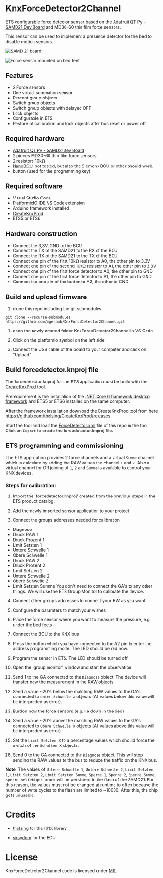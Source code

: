 # KnxForceDetector2Channel

ETS configurable force detector sensor based on the [Adafruit QT Py - SAMD21 Dev Board](https://www.adafruit.com/product/4600) and MD30-60 thin film force sensors.

This sensor can be used to implement a presence detector for the bed to disable motion sensors.

![SAMD 21 board](/assets/images/Sensor.jpg "SAMD 21 board")

![Force sensor mounted on bed feet](/assets/images/ForceSensorMounted.jpg "Force sensor mounted on bed feet")

## Features

* 2 Force sensors
* One virtual summation sensor
* Percent group objects
* Switch group objects
* Switch group objects with delayed OFF
* Lock objects
* Configurable in ETS
* Restore of calibration and lock objects after bus reset or power off

## Required hardware

* [Adafruit QT Py - SAMD21Dev Board](https://www.adafruit.com/product/4600)
* 2 pieces MD30-60 thin film force sensors
* 2 resistors 10kΩ
* [NanoBCU](https://shop.sirsydom.de/Busankoppler/NanoBCU-Standard.html), not tested, but also the Siemens BCU or other should work.
* button (used for the programming key)  

## Required software

* Visual Studio Code
* [PlatformioIO IDE](https://platformio.org) VS Code 
extension
* Arduino framework installed
* [CreateKnxProd](https://github.com/thelsing/CreateKnxProd) 
* ETS5 or ETS6

## Hardware construction

* Connect the 3,3V, GND to the BCU
* Connect the TX of the SAMD21 to the RX of the BCU
* Connect the RX of the SAMD21 to the TX of the BCU
* Connect one pin of the first 10kΩ resistor to A0, the other pin to 3.3V
* Connect one pin of the second 10kΩ resistor to A1, the other pin to 3.3V
* Connect one pin of the first force detector to A0, the other pin to GND
* Connect one pin of the first force detector to A1, the other pin to GND
* Connect the one pin of the button to A2, the other to GND

## Build and upload firmware

1) clone this repo including the git submodules

`git clone --recurse-submodules https://github.com/mgeramb/KnxForceDetector2Channel.git`

1) open the newly created folder KnxForceDetector2Channel in VS Code

1) Click on the platformio symbol on the left side

1) Connect the USB cable of the board to your computer and click on "Upload"

## Build forcedetector.knproj file

The forcedetector.knproj for the ETS application must be build with the [CreateKnxProd](https://github.com/thelsing/CreateKnxProd) tool.

Prerequirement is the installation of the [.NET Core 6 framework desktop framework](https://dotnet.microsoft.com/en-us/download/dotnet/thank-you/runtime-desktop-6.0.3-windows-x64-installer) and ETS5 or ETS6 installed on the same computer.

After the framework installation download the CreateKnxProd tool from here https://github.com/thelsing/CreateKnxProd/releases.

Start the tool and load the [ForceDetector.xml](ForceDetector.xml) file of this repo in the tool. Click on `Export` to create the forcedetector.knproj file.

## ETS programming and commissioning

The ETS application provides 2 force channels and a virtual `Summe` channel which is calculate by adding the RAW values the channel `1` and `2`.
Also a virtual channel for OR joining of `1`, `2` and `Summe` is available to control your KNX devices.

### Steps for calibration:

1) Import the `forcedetector.knproj' created from the previous steps in the ETS product catalog.

1) Add the newly imported sensor application to your project

1) Connect the groups addresses needed for calibration
* Diagnose
* Druck RAW 1
* Druck Prozent 1
* Limit Setzten 1
* Untere Schwelle 1
* Obere Schwelle 1
* Druck RAW 2
* Druck Prozent 2
* Limit Setzten 2
* Untere Schwelle 2
* Obere Schwelle 2
* Limit Setzten Summe
You don't need to connect the GA's to any other things. We will use the ETS Group Monitor to calibrate the device.

4) Connect other groups addresses to connect your HW as you want

1) Configure the paramters to match your wishes

1) Place the force sensor where you want to measure the pressure, e.g. under the bed feets

1) Connect the BCU to the KNX bus

1) Press the button which you have connected to the A2 pin to enter the address programming mode. The LED should be red now.

1) Program the sensor in ETS. The LED should be turned off

1) Open the 'group monitor' window and start the observation

1) Send 1 to the GA connected to the `Diagnose` object. The device will transfer now the measurement in the RAW objects. 

1) Send a value ~20% below the matching RAW values to the GA's connected to `Unter Schwelle X` objects (All values below this value will be interpreded as error). 

1) Burdon now the force sensors (e.g. lie down in the bed)

1) Send a value ~20% above the matching RAW values to the GA's connected to `Obere Schwelle X` objects (All values above this value will be interpreded as error)

1) Set the `Limit Setzten X` to a percentage values which should force the switch of the `Schalten X` objects. 

1) Send 0 to the GA connected to the `Diagnose` object. This will stop sending the RAW values to the bus to reduce the traffic on the KNX bus.

**Note:** The values of `Untere Schwelle 1`, `Untere Schwelle 2`, `Limit Setzten 1`, `Limit Setzten 2`, `Limit Setzten Summe`, `Sperre 1`, `Sperre 2`, `Sperre Summe`, `Sperre Beliebiger Druck` will be persistent in the flash of the SAMD21. For this reason, the values must not be changed at runtime to often because the number of write cycles to the flash are limited to ~10000. After this, the chip gets unusable.

# Credits

* [thelsing](https://github.com/thelsing) for the KNX library

* [sirsydom](https://shop.sirsydom.de) for the BCU

# License

KnxForceDetector2Channel code is licensed under [MIT](LICENSE).